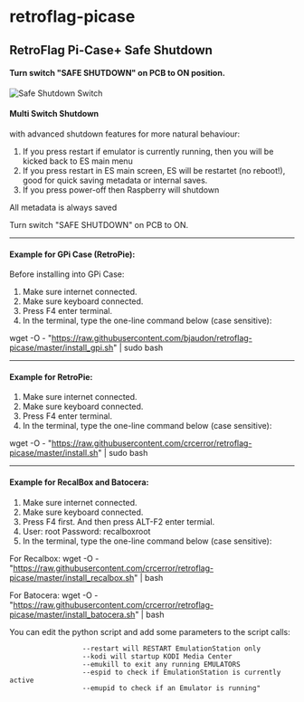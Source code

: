 # retroflag-picase
## RetroFlag Pi-Case+ Safe Shutdown

#### Turn switch "SAFE SHUTDOWN" on PCB to ON position.

![Safe Shutdown Switch](http://retroflag.com/images/nespi_case+/safe_shutdown.jpg "Safe Shutdown Switch")

#### **Multi Switch Shutdown**
with advanced shutdown features for more natural behaviour:
1. If you press restart if emulator is currently running, then you will be kicked back to ES main menu
2. If you press restart in ES main screen, ES will be restartet (no reboot!), good for quick saving metadata or internal saves.
3. If you press power-off then Raspberry will shutdown

All metadata is always saved

Turn switch "SAFE SHUTDOWN" on PCB to ON.

--------------------

#### Example for **GPi Case (RetroPie):**
Before installing into GPi Case:
1. Make sure internet connected.
2. Make sure keyboard connected.
3. Press F4 enter terminal.
4. In the terminal, type the one-line command below (case sensitive):

wget -O - "https://raw.githubusercontent.com/bjaudon/retroflag-picase/master/install_gpi.sh" | sudo bash

--------------------

#### Example for **RetroPie:**
1. Make sure internet connected.
2. Make sure keyboard connected.
3. Press F4 enter terminal.
4. In the terminal, type the one-line command below (case sensitive):

wget -O - "https://raw.githubusercontent.com/crcerror/retroflag-picase/master/install.sh" | sudo bash

--------------------

#### Example for **RecalBox** and **Batocera:**
1. Make sure internet connected.
2. Make sure keyboard connected.
3. Press F4 first. And then press ALT-F2 enter termial.
4. User: root Password: recalboxroot
5. In the terminal, type the one-line command below (case sensitive):

For Recalbox:
wget -O - "https://raw.githubusercontent.com/crcerror/retroflag-picase/master/install_recalbox.sh" | bash

For Batocera:
wget -O - "https://raw.githubusercontent.com/crcerror/retroflag-picase/master/install_batocera.sh" | bash

You can edit the python script and add some parameters to the script calls:
```
                  --restart will RESTART EmulationStation only
                  --kodi will startup KODI Media Center
                  --emukill to exit any running EMULATORS
                  --espid to check if EmulationStation is currently active
                  --emupid to check if an Emulator is running"

```
